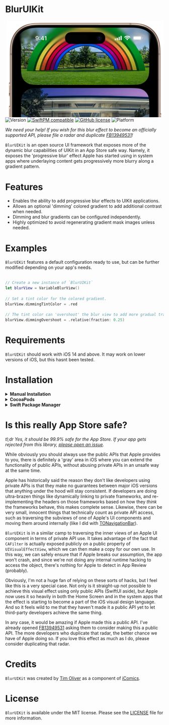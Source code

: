# BlurUIKit

<img src="https://raw.githubusercontent.com/TimOliver/BlurUIKit/main/screenshot.webp" width="500" align="right" alt="BlurUIKit" />

![Version](https://img.shields.io/cocoapods/v/BlurUIKit.svg?style=flat)
[![SwiftPM compatible](https://img.shields.io/badge/SwiftPM-compatible-4BC51D.svg?style=flat)](https://swift.org/package-manager/)
[![GitHub license](https://img.shields.io/badge/license-MIT-blue.svg)](https://raw.githubusercontent.com/TimOliver/BlurUIKit/main/LICENSE)
![Platform](https://img.shields.io/cocoapods/p/BlurUIKit.svg?style=flat)

_We need your help! If you wish for this blur effect to become an officially supported API, please file a radar and duplicate [FB13949531](https://openradar.appspot.com/FB13949531)!_

`BlurUIKit` is an open source UI framework that exposes more of the dynamic blur capabilities of UIKit in an App Store safe way. Namely, it exposes the 'progressive blur' effect Apple has started using in system apps where underlaying content gets progressively more blurry along a gradient pattern.

# Features

* Enables the ability to add progressive blur effects to UIKit applications.
* Allows an optional 'dimming' colored gradient to add additional contrast when needed.
* Dimming and blur gradients can be configured independently.
* Highly optimized to avoid regenerating gradient mask images unless needed.

# Examples

`BlurUIKit` features a default configuration ready to use, but can be further modified depending on your app's needs.

```swift

// Create a new instance of `BlurUIKit`
let blurView = VariableBlurView()

// Set a tint color for the colored gradient.
blurView.dimmingTintColor = .red

// The tint color can 'overshoot' the blur view to add more gradual transition
blurView.dimmingOvershoot = .relative(fraction: 0.25)

```

# Requirements

`BlurUIKit` should work with iOS 14 and above. It may work on lower versions of iOS, but this hasnt been tested.

# Installation

<details>
  <summary><strong>Manual Installation</strong></summary>

Copy the contents of the `BlurUIKit` folder to your app's project folder.
</details>

<details>
  <summary><strong>CocoaPods</strong></summary>

```
pod 'BlurUIKit'
```
</details>

<details>
  <summary><strong>Swift Package Manager</strong></summary>

Add the following to your `Package.swift`:
``` swift
dependencies: [
  // ...
  .package(url: "https://github.com/TimOliver/BlurUIKit.git"),
],
```
</details>

# Is this really App Store safe?

_tl;dr Yes, it should be 99.9% safe for the App Store. If your app gets rejected from this library, [please open an issue](https://github.com/TimOliver/BlurUIKit/issues/new)._

While obviously you should always use the public APIs that Apple provides to you, there is definitely a 'gray' area in iOS where you can extend the functionality of public APIs, without abusing private APIs in an unsafe way at the same time.

Apple has historically said the reason they don't like developers using private APIs is that they make no guarantees between major iOS versions that anything under the hood will stay consistent. If developers are doing ultra-brazen things like dynamically linking to private frameworks, and re-implementing the headers on those frameworks based on how they _think_ the frameworks behave, this makes complete sense. Likewise, there can be very small, innocent things that technically count as private API access, such as traversing the subviews of one of Apple's UI components and moving them around internally (like I did with [TONavigationBar](https://github.com/TimOliver/TONavigationBar)).

`BlurUIKit` is in a similar camp to traversing the inner views of an Apple UI component in terms of private API use. It takes advantage of the fact that `CAFilter` is actually exposed publicly on a public property of `UIVisualEffectView`, which we can then make a copy for our own use. In this way, we can safely ensure that if Apple breaks our assumption, the app won't crash, and since we're not doing any internal runtime hacking to access the object, there's nothing for Apple to detect in App Review (probably).

Obviously, I'm not a huge fan of relying on these sorts of hacks, but I feel like this is a very special case. Not only is it straight-up not possible to achieve this visual effect using only public APIs (SwiftUI aside), but Apple now uses it so heavily in both the Home Screen and in the system apps that the effect is starting to become a part of the iOS visual design language. And so it feels wild to me that they haven't made it a public API yet to let third-party developers achieve the same thing.

In any case, it would be amazing if Apple made this a public API. I've already opened [FB13949531](https://openradar.appspot.com/FB13949531) asking them to consider making this a public API. The more developers who duplicate that radar, the better chance we have of Apple doing so. If you love this effect as much as I do, please consider duplicating that radar.

# Credits

`BlurUIKit` was created by [Tim Oliver](http://threads.net/@timoliver) as a component of [iComics](http://icomics.co).

# License

`BlurUIKit` is available under the MIT license. Please see the [LICENSE](LICENSE) file for more information.
